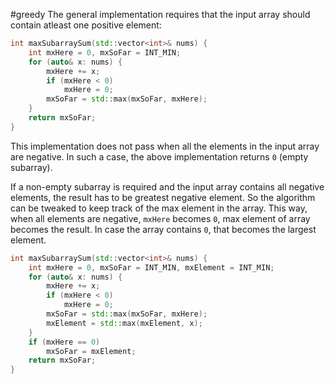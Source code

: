 #greedy
The general implementation requires that the input array should contain atleast one positive element:
```cpp
int maxSubarraySum(std::vector<int>& nums) {
	int mxHere = 0, mxSoFar = INT_MIN;
	for (auto& x: nums) {
		mxHere += x;
		if (mxHere < 0)
			mxHere = 0;
		mxSoFar = std::max(mxSoFar, mxHere);
	}
	return mxSoFar;
}
```

This implementation does not pass when all the elements in the input array are negative. In such a case, the above implementation returns `0` (empty subarray).

If a non-empty subarray is required and the input array contains all negative elements, the result has to be greatest negative element. So the algorithm can be tweaked to keep track of the max element in the array. This way, when all elements are negative, `mxHere` becomes `0`, max element of array becomes the result.
In case the array contains `0`, that becomes the largest element.

```cpp
int maxSubarraySum(std::vector<int>& nums) {
	int mxHere = 0, mxSoFar = INT_MIN, mxElement = INT_MIN;
	for (auto& x: nums) {
		mxHere += x;
		if (mxHere < 0)
			mxHere = 0;
		mxSoFar = std::max(mxSoFar, mxHere);
		mxElement = std::max(mxElement, x);
	}
	if (mxHere == 0)
		mxSoFar = mxElement;
	return mxSoFar;
}
```